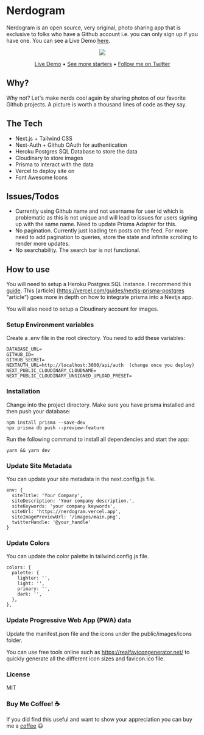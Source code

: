 # Nerdogram

Nerdogram is an open source, very original, photo sharing app that is exclusive to folks who have a Github account i.e. you can only sign up if you have one.
You can see a Live Demo [here](https://nerdogram.vercel.app/ "Nerdogram").

<div align="center">
 <img src="https://github.com/btahir/next-tailwind/blob/next-instagram/public/images/main.jpeg">
 <p align="center">
  <a href="https://nerdogram.vercel.app/">Live Demo</a> •
  <a href="https://nextails.com/">See more starters</a> •
  <a href="https://twitter.com/deepwhitman">Follow me on Twitter</a>
 </p>
</div>

## Why?

Why not? Let's make nerds cool again by sharing photos of our favorite Github projects. A picture is worth a thousand lines of code as they say.

## The Tech

* Next.js + Tailwind CSS
* Next-Auth + Github OAuth for authentication
* Heroku Postgres SQL Database to store the data
* Cloudinary to store images
* Prisma to interact with the data
* Vercel to deploy site on
* Font Awesome Icons

## Issues/Todos

* Currently using Github name and not username for user id which is problematic as this is not unique and will lead to issues for users signing up with the same name. Need to update Prisma Adapter for this.
* No pagination. Currently just loading ten posts on the feed. For more need to add pagination to queries, store the state and infinite scrolling to render more updates.
* No searchability. The search bar is not functional.

## How to use

You will need to setup a Heroku Postgres SQL Instance. I recommend this [guide](https://dev.to/prisma/how-to-setup-a-free-postgresql-database-on-heroku-1dc1 "guide"). This [article] (https://vercel.com/guides/nextjs-prisma-postgres "article") goes more in depth on how to integrate prisma into a Nextjs app.

You will also need to setup a Cloudinary account for images.

### Setup Environment variables

Create a .env file in the root directory. You need to add these variables:

```
DATABASE_URL=
GITHUB_ID=
GITHUB_SECRET=
NEXTAUTH_URL=http://localhost:3000/api/auth  (change once you deploy)
NEXT_PUBLIC_CLOUDINARY_CLOUDNAME=
NEXT_PUBLIC_CLOUDINARY_UNSIGNED_UPLOAD_PRESET=
```

### Installation

Change into the project directory. Make sure you have prisma installed and then push your database:

```
npm install prisma --save-dev
npx prisma db push --preview-feature
```

Run the following command to install all dependencies and start the app:

```
yarn && yarn dev
```

### Update Site Metadata

You can update your site metadata in the next.config.js file. 

```
env: {
  siteTitle: 'Your Company',
  siteDescription: 'Your company description.',
  siteKeywords: 'your company keywords',
  siteUrl: 'https://nerdogram.vercel.app',
  siteImagePreviewUrl: '/images/main.png',
  twitterHandle: '@your_handle'
} 
```

### Update Colors

You can update the color palette in tailwind.config.js file.

```
colors: {
  palette: {
    lighter: '',
    light: '',
    primary: '',
    dark: '',
  },
},
```
### Update Progressive Web App (PWA) data

Update the manifest.json file and the icons under the public/images/icons folder.

You can use free tools online such as https://realfavicongenerator.net/ to quickly generate all the different icon sizes and favicon.ico file.

### License

MIT

### Buy Me Coffee! :coffee:

If you did find this useful and want to show your appreciation you can buy me a [coffee](https://www.buymeacoffee.com/neum "coffee") :smiley:

